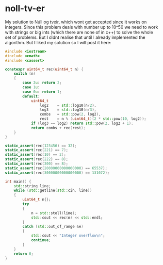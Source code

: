 # noll-tv-er
My solution to Núll og tveir, which wont get accepted since it works on integers. Since this problem deals with number up to 10^50 we need to work with strings or big ints (which there are none of in c++) to solve the whole set of problems. But I didnt realise that until I already implemented the algorithm. But I liked my solution so I will post it here:

```c++
#include <iostream>
#include <cmath>
#include <cassert>

constexpr uint64_t rec(uint64_t n) {
    switch (n)
    {
        case 2u: return 2;
        case 1u:
        case 0u: return 1;
        default:
            uint64_t
                log2    = std::log10(n/2),
                log3    = std::log10(n/3),
                combs   = std::pow(2, log2),
                rest    = n % (uint64_t)(2 * std::pow(10, log2));
            if (log3 == log2) return std::pow(2, log2 + 1);
            return combs + rec(rest);
    }    
}

static_assert(rec(123456) == 32);
static_assert(rec(221) == 7);
static_assert(rec(10) == 2);
static_assert(rec(222) == 8);
static_assert(rec(300) == 8);
static_assert(rec(20000000000000000) == 65537);
static_assert(rec(30000000000000000) == 131072);

int main() {
    std::string line;
    while (std::getline(std::cin, line))
    {
        uint64_t n{};
        try 
        {
            n = std::stoll(line);
            std::cout << rec(n) << std::endl;
        }
        catch (std::out_of_range &e) 
        { 
            std::cout << "Integer overflow\n"; 
            continue;
        }
    }
    return 0;
}
```
